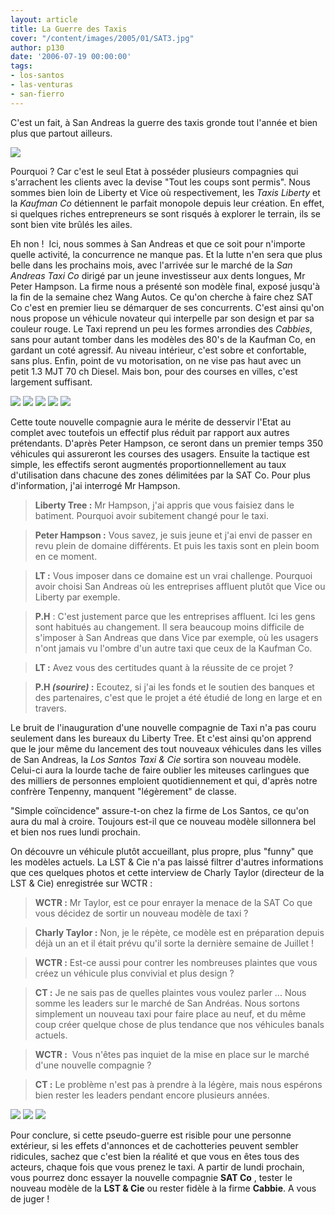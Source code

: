 ```yaml
---
layout: article
title: La Guerre des Taxis
cover: "/content/images/2005/01/SAT3.jpg"
author: p130
date: '2006-07-19 00:00:00'
tags:
- los-santos
- las-venturas
- san-fierro
---
```


C'est un fait, à San Andreas la guerre des taxis gronde tout l'année et bien plus que partout ailleurs.

![](/content/images/2005/01/San_Andreas_Taxi.jpg)

Pourquoi ? Car c'est le seul Etat à posséder plusieurs compagnies qui s'arrachent les clients avec la&nbsp;devise "Tout les coups sont permis". Nous sommes bien loin de Liberty et Vice où respectivement, les _Taxis_ _Liberty_ et la _Kaufman Co_ détiennent le parfait monopole depuis leur création. En effet, si quelques riches entrepreneurs se sont risqués à explorer le terrain, ils se sont bien vite brûlés les ailes.

Eh non ! &nbsp;Ici, nous sommes&nbsp;à San Andreas et que ce soit pour n'importe quelle activité, la concurrence ne manque pas. Et la lutte n'en sera que plus belle dans les prochains mois, avec l'arrivée sur le marché de la _San Andreas Taxi Co_ dirigé par un jeune investisseur aux dents longues, Mr Peter Hampson. La firme nous a présenté son modèle final, exposé jusqu'à la fin de la semaine chez Wang Autos. Ce qu'on cherche à faire chez SAT Co&nbsp;c'est en premier lieu se démarquer de ses concurrents. C'est ainsi qu'on nous propose un véhicule novateur qui interpelle par son design et par sa couleur rouge. Le Taxi reprend un peu les formes arrondies des _Cabbies_, sans pour autant tomber dans les modèles des 80's de la Kaufman Co, en gardant un coté agressif.&nbsp;Au niveau&nbsp;intérieur, c'est sobre et confortable, sans plus. Enfin, point de vu motorisation, on ne vise pas haut avec un petit&nbsp;1.3 MJT 70&nbsp;ch Diesel. Mais bon, pour des courses en villes, c'est largement suffisant.

![](/content/images/2005/01/SAT3.jpg)
![](/content/images/2005/01/SAT.jpg)
![](/content/images/2005/01/SAT2.jpg)
![](/content/images/2005/01/SAT4.jpg)
![](/content/images/2005/01/SAT5.jpg)

Cette toute nouvelle compagnie aura le mérite de desservir l'Etat au complet avec toutefois un effectif plus réduit par rapport aux autres prétendants. D'après Peter Hampson, ce seront dans un premier temps 350 véhicules qui assureront les courses des usagers. Ensuite la tactique est simple, les effectifs seront augmentés proportionnellement au taux d'utilisation dans chacune des zones délimitées par la SAT Co. Pour plus d'information, j'ai interrogé Mr Hampson.

> **Liberty Tree :** Mr Hampson, j'ai appris que vous faisiez dans le batiment. Pourquoi avoir subitement changé pour le taxi.

> **Peter Hampson :** Vous savez, je suis jeune et j'ai envi de passer en revu plein de domaine différents. Et puis les taxis sont en plein boom en ce moment.

> **LT :** Vous imposer dans ce domaine est un vrai challenge. Pourquoi avoir choisi San Andreas où les entreprises affluent plutôt que Vice ou Liberty par exemple.

> **P.H** : C'est justement parce que les entreprises affluent. Ici les gens sont habitués au changement. Il sera beaucoup moins difficile de s'imposer à San Andreas que dans Vice par exemple, où les usagers n'ont jamais vu l'ombre d'un autre taxi que ceux de la Kaufman Co.

> **LT :** Avez vous des certitudes quant à la réussite de ce projet ?

> **P.H _(sourire)_ :** Ecoutez, si j'ai les fonds et le soutien des banques et des partenaires, c'est que le projet a été étudié de long en large et en travers.

Le bruit de l'inauguration&nbsp;d'une nouvelle compagnie de Taxi n'a pas couru seulement dans les bureaux du Liberty Tree. Et c'est ainsi qu'on apprend que le jour même&nbsp;du lancement des tout nouveaux véhicules dans les villes de San Andreas, la _Los Santos Taxi & Cie_ sortira son nouveau modèle. Celui-ci&nbsp;aura la lourde tache de faire oublier les miteuses carlingues que des milliers de personnes emploient quotidiennement et qui, d'après notre confrère Tenpenny, manquent "légèrement" de classe.

"Simple coïncidence" assure-t-on chez la firme de Los Santos, ce qu'on aura du mal&nbsp;à croire.&nbsp;Toujours est-il que ce nouveau modèle sillonnera bel et bien nos rues lundi prochain.

On découvre un véhicule plutôt&nbsp;accueillant, plus propre, plus "funny" que les modèles actuels. La LST & Cie n'a pas laissé filtrer d'autres informations que ces quelques photos et cette interview de Charly Taylor (directeur de la LST & Cie) enregistrée sur WCTR :

> **WCTR :** Mr Taylor, est ce pour enrayer la menace de la SAT Co que vous décidez de sortir un nouveau modèle de taxi ?

> **Charly Taylor :** Non, je le répète, ce modèle est en préparation depuis déjà un an et il était prévu qu'il sorte la dernière semaine de Juillet !

> **WCTR :** Est-ce aussi pour contrer les nombreuses plaintes que vous créez un véhicule plus convivial et plus design ?

> **CT :** Je ne sais pas de quelles plaintes vous voulez parler ... Nous somme les leaders sur le marché de San Andréas. Nous sortons simplement un nouveau taxi pour faire place au neuf, et du même coup créer quelque chose de plus tendance que nos véhicules banals actuels.

> **WCTR :** &nbsp;Vous n'êtes pas inquiet de la mise en place sur le marché d'une nouvelle compagnie ?

> **CT :** Le problème n'est pas à prendre à la légère, mais nous espérons bien rester les leaders pendant encore plusieurs années.

![](/content/images/2005/01/LST.jpg)
![](/content/images/2005/01/LST2.jpg)
![](/content/images/2005/01/LST3.jpg)

Pour conclure, si cette pseudo-guerre est risible pour une personne extérieur, si les effets d'annonces et de cachotteries peuvent sembler ridicules, sachez que c'est bien la réalité et que vous en êtes tous des acteurs, chaque fois que vous prenez le taxi. A partir de lundi prochain, vous pourrez donc&nbsp;essayer la nouvelle compagnie **SAT Co** , tester le nouveau modèle de la **LST & Cie** ou rester fidèle à la firme **Cabbie**. A vous de juger !

<!--kg-card-end: markdown-->
